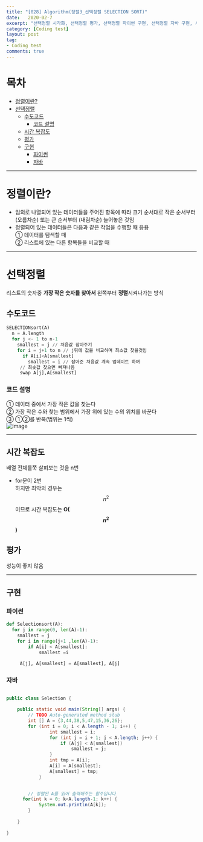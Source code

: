 ```yaml
---
title: "[028] Algorithm(정렬3_선택정렬 SELECTION SORT)"
date:   2020-02-7
excerpt: "선택정렬 시각화, 선택정렬 평가, 선택정렬 파이썬 구현, 선택정렬 자바 구현, 시간 복잡도,선택정렬 쉽게 설명, 그림으로 보기"
category: [Coding test]
layout: post
tag:
- Coding test
comments: true
---
```


# 목차
- [정렬이란?](#정렬이란?)
- [선택정렬](#선택정렬)
  * [수도코드](#수도코드)
    + [코드 설명](#코드-설명)
  * [시간 복잡도](#시간-복잡도)
  * [평가](#평가)
  * [구현](#구현)
    + [파이썬](#파이썬)
    + [자바](#자바)

---

# 정렬이란?
* 임의로 나열되어 있는 데이터들을 주어진 항목에 따라 크기 순서대로 작은 순서부터 (오름차순) 또는 큰 순서부터 (내림차순) 늘어놓은 것임            
* 정렬되어 있는 데이터들은 다음과 같은 작업을 수행할 때 응용    
 ① 데이터를 탐색할 때    
 ② 리스트에 있는 다른 항목들을 비교할 때     

---


# 선택정렬
리스트의 숫자중 **가장 작은 숫자를 찾아서** 왼쪽부터 **정렬**시켜나가는 방식            



## 수도코드
```python
SELECTIONsort(A) 
  n = A.length
  for j <- 1 to n-1
    smallest = j // 처음값 잡아주기
    for i = j+1 to n // j뒤에 값을 비교하며 최소값 찾을것임
      if A[i]<A[smallest]
        smallest = i // 잡아준 처음값 계속 업데이트 하며 
     // 최솟값 찾으면 빠져나옴
     swap A[j],A[smallest]    
```

### 코드 설명     
① 데이터 중에서 가장 작은 값을 찾는다              
② 가장 작은 수와 찾는 범위에서 가장 위에 있는 수의 위치를 바꾼다    
③ ①②를 반복(범위는 1씩)     
![image](https://user-images.githubusercontent.com/76824611/121253088-a9fd1900-c8e3-11eb-8095-4d564c195797.png)



---



## 시간 복잡도
배열 전체를쭉 살펴보는 것을 n번      
* for문이 2번     
하지만 최악의 경우는 $$n^2$$이므로  시간 복잡도는 **O($$n^2$$)**     

## 평가    
성능이 좋지 않음       

---


## 구현

### 파이썬
```python
def Selectionsort(A):
  for j in range(0, len(A)-1):
    smallest = j
    for i in range(j+1 ,len(A)-1):
        if A[i] < A[smallest]:
            smallest =i
    
     A[j], A[smallest] = A[smallest], A[j]
```



### 자바
```java

public class Selection {

	public static void main(String[] args) {
		// TODO Auto-generated method stub
		int [] A = {3,44,38,5,47,15,36,26}; 
		for (int i = 0; i < A.length - 1; i++) {
	            int smallest = i;
	            for (int j = i + 1; j < A.length; j++) {
	                if (A[j] < A[smallest])
	                    smallest = j;
	            }
		        int tmp = A[i];
		        A[i] = A[smallest];
		        A[smallest] = tmp;
	        }
	    

		// 정렬된 A를 읽어 출력해주는 함수입니다
	  for(int k = 0; k<A.length-1; k++) {
			System.out.println(A[k]);
		}
		
	}
	
}
```
